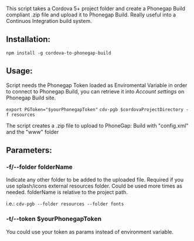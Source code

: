 This script takes a Cordova 5+ project folder and create a Phonegap Build compliant .zip file and upload it to Phonegap Build.
Really useful into a Continuos Integration build system.

## Installation:
`npm install -g cordova-to-phonegap-build`

## Usage:
Script needs the Phonegap Token loaded as Enviromental Variable in order to connect to Phonegap Build, you can retrieve it into _Account settings_ on Phonegap Build site.

`export PGToken="$yourPhonegapToken"`
`cdv-pgb $cordovaProjectDirectory -f resources`

The script creates a .zip file to upload to PhoneGap: Build with "config.xml" and the "www" folder

## Parameters:

### -f/--folder folderName
Indicate any other folder to be added to the uploaded file. Required if you use splash/icons external resources folder.
Could be used more times as needed. folderName is relative to the project path.

i.e.: `cdv-pgb --folder resources --folder fonts`

### -t/--token $yourPhonegapToken
You could use your token as params instead of environment variable.
